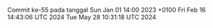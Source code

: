 Commit ke-55 pada tanggal Sun Jan 01 14:00 2023 +0100
Fri Feb 16 14:43:06 UTC 2024
Tue May 28 10:31:18 UTC 2024
